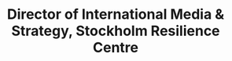 ---
quote: "Duncan is genuinely a unique talent: a brilliant science writer and editor with deep subject knowledge, an outstanding designer of information, and a fantastic ideas person who just wants to solve problems. I have worked with Duncan for several years now and every time he brings so much value."
by: 'Owen Gaffney'
title: 'Director of International Media & Strategy, Stockholm Resilience Centre'
displayOrder: 3
---